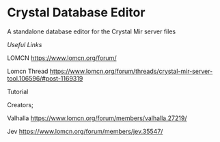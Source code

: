 # Crystal Database Editor
 A standalone database editor for the Crystal Mir server files

*Useful Links*

LOMCN https://www.lomcn.org/forum/

Lomcn Thread https://www.lomcn.org/forum/threads/crystal-mir-server-tool.106596/#post-1169319

Tutorial

Creators;

Valhalla https://www.lomcn.org/forum/members/valhalla.27219/

Jev https://www.lomcn.org/forum/members/jev.35547/

